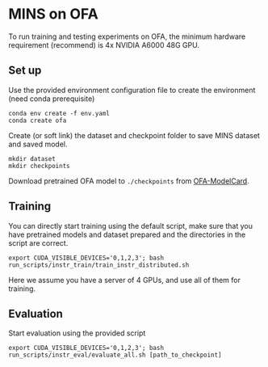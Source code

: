 # MINS on OFA

To run training and testing experiments on OFA, the minimum hardware requirement (recommend) is 4x NVIDIA A6000 48G GPU.

## Set up
Use the provided environment configuration file to create the environment (need conda prerequisite)
```
conda env create -f env.yaml
conda create ofa
```
Create (or soft link) the dataset and checkpoint folder to save MINS dataset and saved model.
```
mkdir dataset
mkdir checkpoints
```
Download pretrained OFA model to `./checkpoints` from [OFA-ModelCard](README_OFA.md#model-card).

## Training
You can directly start training using the default script, make sure that you have pretrained models and dataset prepared and the directories in the script are correct.
```
export CUDA_VISIBLE_DEVICES='0,1,2,3'; bash run_scripts/instr_train/train_instr_distributed.sh
```
Here we assume you have a server of 4 GPUs, and use all of them for training.

## Evaluation
Start evaluation using the provided script
```
export CUDA_VISIBLE_DEVICES='0,1,2,3'; bash run_scripts/instr_eval/evaluate_all.sh [path_to_checkpoint]
```
